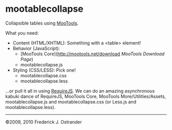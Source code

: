 mootablecollapse
================
Collapsible tables using [MooTools](http://mootools.net).

What you need:

* Content (HTML/XHTML): Something with a &lt;table&gt; element!
* Behavior (JavaScript):
    * [MooTools Core](http://mootools.net/download *MooTools Download Page*)
    * mootablecollapse.js
* Styling (CSS/LESS): Pick one!
    * mootablecollapse.css
    * mootablecollapse.less

...or pull it all in using [RequireJS](http://requirejs.org).  We can do an amazing asynchronous kabuki dance of RequireJS, MooTools Core, MooTools More/Utilities/Assets, mootablecollapse.js and mootablecollapse.css (or Less.js and mootablecollapse.less).

- - - - - - - - - -
&copy;2009, 2010 Frederick J. Ostrander
